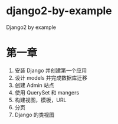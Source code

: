 # django2-by-example
Django2 by example

# 第一章
1. 安装 Django 并创建第一个应用
2. 设计 models 并完成数据库迁移
3. 创建 Admin 站点
4. 使用 QuerySet 和 mangers
5. 构建视图，模板，URL
6. 分页
7. Django 的类视图